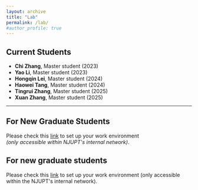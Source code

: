 ```yaml
---
layout: archive
title: "Lab"
permalink: /lab/
#author_profile: true
---
```


## Current Students

- **Chi Zhang**, Master student (2023)  
- **Yao Li**, Master student (2023)  
- **Hongqin Lei**, Master student (2024)  
- **Haowei Tang**, Master student (2024)  
- **Tingrui Zhang**, Master student (2025)  
- **Xuan Zhang**, Master student (2025)  

---

## For New Graduate Students

Please check this [link](http://10.6.3.51:80) to set up your work environment  
*(only accessible within NJUPT's internal network)*.

## For new graduate students
Please check this [link](http://10.6.3.51:80) to set up your work environment (only accessible within the NJUPT's internal network).
